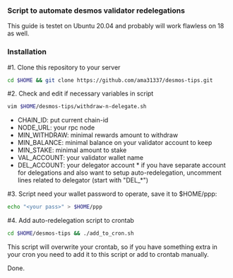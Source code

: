 ### Script to automate desmos validator redelegations
This guide is testet on Ubuntu 20.04 and probably will work flawless on 18 as well.

### Installation
#1. Clone this repository to your server
```sh
cd $HOME && git clone https://github.com/ama31337/desmos-tips.git
```
#2. Check and edit if necessary variables in script
```sh
vim $HOME/desmos-tips/withdraw-n-delegate.sh
```
- CHAIN_ID: put current chain-id
- NODE_URL: your rpc node
- MIN_WITHDRAW: minimal rewards amount to withdraw
- MIN_BALANCE: minimal balance on your validator account to keep
- MIN_STAKE: minimal amount to stake
- VAL_ACCOUNT: your validator wallet name
- DEL_ACCOUNT: your delegator account * if you have separate account for delegations and also want to setup auto-redelegation, uncomment lines related to delegator (start with "DEL_*")

#3. Script need your wallet password to operate, save it to $HOME/ppp:
```sh
echo "<your pass>" > $HOME/ppp
```

#4. Add auto-redelegation script to crontab
```sh
cd $HOME/desmos-tips && ./add_to_cron.sh
```
This script will overwrite your crontab, so if you have something extra in your cron you need to add it to this script or add to crontab manually.

Done.
